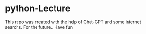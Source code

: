 # python-Lecture 
This repo was created with the help of Chat-GPT and some internet searchs. For the future.. Have fun
